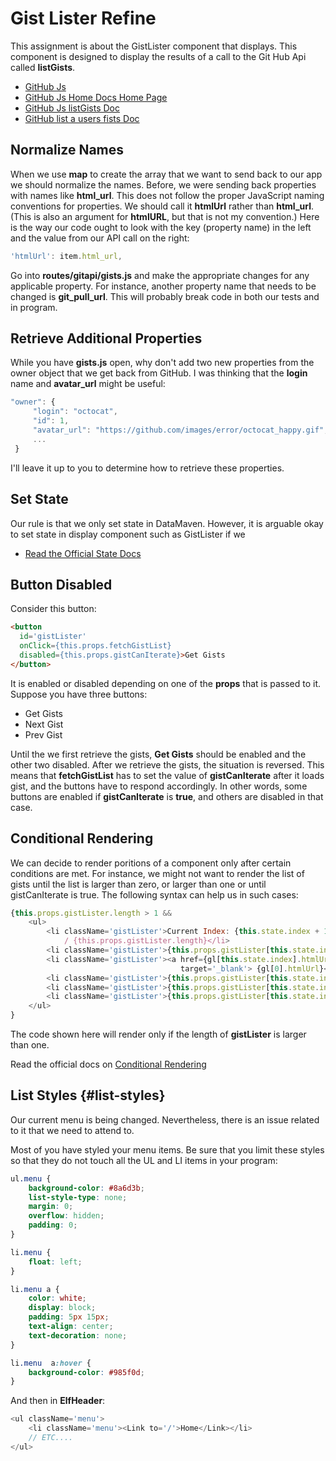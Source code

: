 # Gist Lister Refine

This assignment is about the GistLister component that displays. This component is designed to display the results of a call to the Git Hub Api called **listGists**.

- [GitHub Js](https://github.com/github-tools/github)
- [GitHub Js Home Docs Home Page](http://github-tools.github.io/github/)
- [GitHub Js listGists Doc](http://github-tools.github.io/github/docs/3.1.0/User.html#listGists)
- [GitHub list a users fists Doc](https://developer.github.com/v3/gists/#list-a-users-gists)

## Normalize Names

When we use **map** to create the array that we want to send back to our app we should normalize the names. Before, we were sending back properties with names like **html_url**. This does not follow the proper JavaScript naming conventions for properties. We should call it **htmlUrl** rather than **html_url**. (This is also an argument for **htmlURL**, but that is not my convention.) Here is the way our code ought to look with the key (property name) in the left and the value from our API call on the right:

```javascript
'htmlUrl': item.html_url,
```

Go into **routes/gitapi/gists.js** and make the appropriate changes for any applicable property. For instance, another property name that needs to be changed is **git_pull_url**. This will probably break code in both our tests and in program.

## Retrieve Additional Properties

While you have **gists.js** open, why don't add two new properties from the owner object that we get back from GitHub. I was thinking that the **login** name and **avatar_url** might be useful:

```javascript
"owner": {
     "login": "octocat",
     "id": 1,
     "avatar_url": "https://github.com/images/error/octocat_happy.gif",
     ...
 }
```

I'll leave it up to you to determine how to retrieve these properties.

## Set State

Our rule is that we only set state in DataMaven. However, it is arguable okay to set state in display component such as GistLister if we

- [Read the Official State Docs][state-docs]

[state-docs]: https://facebook.github.io/react/docs/react-component.html#setstate

## Button Disabled

Consider this button:

```html
<button
  id='gistLister'
  onClick={this.props.fetchGistList}
  disabled={this.props.gistCanIterate}>Get Gists
</button>
```

It is enabled or disabled depending on one of the **props** that is passed to it. Suppose you have three buttons:

- Get Gists
- Next Gist
- Prev Gist

Until the we first retrieve the gists, **Get Gists** should be enabled and the other two disabled. After we retrieve the gists, the situation is reversed. This means that **fetchGistList** has to set the value of **gistCanIterate** after it loads gist, and the buttons have to respond accordingly. In other words, some buttons are enabled if **gistCanIterate** is **true**, and others are disabled in that case.

## Conditional Rendering

We can decide to render poritions of a component only after certain conditions are met. For instance, we might not want to render the list of gists until the list is larger than zero, or larger than one or until gistCanIterate is true. The following syntax can help us in such cases:

```javascript
{this.props.gistLister.length > 1 &&
    <ul>
        <li className='gistLister'>Current Index: {this.state.index + 1}
            / {this.props.gistLister.length}</li>
        <li className='gistLister'>{this.props.gistLister[this.state.index].description}</li>
        <li className='gistLister'><a href={gl[this.state.index].htmlUrl}
                                      target='_blank'> {gl[0].htmlUrl}</a></li>
        <li className='gistLister'>{this.props.gistLister[this.state.index].gitPullUrl}</li>
        <li className='gistLister'>{this.props.gistLister[this.state.index].id}</li>
        <li className='gistLister'>{this.props.gistLister[this.state.index].login}</li>
    </ul>
}
```

The code shown here will render only if the length of **gistLister** is larger than one.

Read the official docs on [Conditional Rendering](https://facebook.github.io/react/docs/conditional-rendering.html)

## List Styles {#list-styles}

Our current menu is being changed. Nevertheless, there is an issue related to it that we need to attend to.

Most of you have styled your menu items. Be sure that you limit these styles so that they do not touch all the UL and LI items in your program:

```css
ul.menu {
    background-color: #8a6d3b;
    list-style-type: none;
    margin: 0;
    overflow: hidden;
    padding: 0;
}

li.menu {
    float: left;
}

li.menu a {
    color: white;
    display: block;
    padding: 5px 15px;
    text-align: center;
    text-decoration: none;
}

li.menu  a:hover {
    background-color: #985f0d;
}
```

And then in **ElfHeader**:

```javascript
<ul className='menu'>
    <li className='menu'><Link to='/'>Home</Link></li>
    // ETC....
</ul>
```

